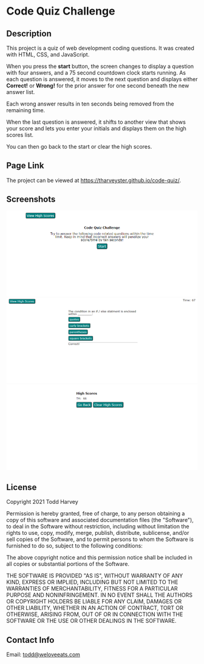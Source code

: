 # Code Quiz Challenge

## Description
This project is a quiz of web development coding questions. It was created with HTML, CSS, and JavaScript.

When you press the **start** button, the screen changes to display a question with four answers, and a 75 second countdown clock starts running. As each question is answered, it moves to the next question and displays either **Correct!** or **Wrong!** for the prior answer for one second beneath the new answer list.

Each wrong answer results in ten seconds being removed from the remaining time.

When the last question is answered, it shifts to another view that shows your score and lets you enter your initials and displays them on the high scores list.

You can then go back to the start or clear the high scores.

## Page Link
The project can be viewed at <https://tharveyster.github.io/code-quiz/>.

## Screenshots

![The Code Quiz application asks questions about web coding.](./assets/images/code-quiz.png)
![The Code Quiz application asks questions about web coding.](./assets/images/code-quiz2.png)
![The Code Quiz application collects and show high scores.](./assets/images/code-quiz3.png)

## License
Copyright 2021 Todd Harvey

Permission is hereby granted, free of charge, to any person obtaining a copy of this software and associated documentation files (the "Software"), to deal in the Software without restriction, including without limitation the rights to use, copy, modify, merge, publish, distribute, sublicense, and/or sell copies of the Software, and to permit persons to whom the Software is furnished to do so, subject to the following conditions:

The above copyright notice and this permission notice shall be included in all copies or substantial portions of the Software.

THE SOFTWARE IS PROVIDED "AS IS", WITHOUT WARRANTY OF ANY KIND, EXPRESS OR IMPLIED, INCLUDING BUT NOT LIMITED TO THE WARRANTIES OF MERCHANTABILITY, FITNESS FOR A PARTICULAR PURPOSE AND NONINFRINGEMENT. IN NO EVENT SHALL THE AUTHORS OR COPYRIGHT HOLDERS BE LIABLE FOR ANY CLAIM, DAMAGES OR OTHER LIABILITY, WHETHER IN AN ACTION OF CONTRACT, TORT OR OTHERWISE, ARISING FROM, OUT OF OR IN CONNECTION WITH THE SOFTWARE OR THE USE OR OTHER DEALINGS IN THE SOFTWARE.

## Contact Info
Email: todd@weloveeats.com
